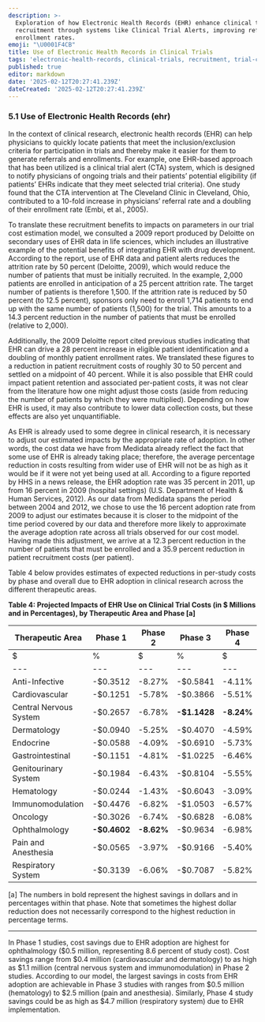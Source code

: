 ```yaml
---
description: >-
  Exploration of how Electronic Health Records (EHR) enhance clinical trial
  recruitment through systems like Clinical Trial Alerts, improving referral and
  enrollment rates.
emoji: "\U0001F4CB"
title: Use of Electronic Health Records in Clinical Trials
tags: 'electronic-health-records, clinical-trials, recruitment, trial-costs'
published: true
editor: markdown
date: '2025-02-12T20:27:41.239Z'
dateCreated: '2025-02-12T20:27:41.239Z'
---
```

### 5.1 Use of Electronic Health Records (ehr)

In the context of clinical research, electronic health records (EHR) can help physicians to quickly locate patients that meet the inclusion/exclusion criteria for participation in trials and thereby make it easier for them to generate referrals and enrollments. For example, one EHR-based approach that has been utilized is a clinical trial alert (CTA) system, which is designed to notify physicians of ongoing trials and their patients’ potential eligibility (if patients’ EHRs indicate that they meet selected trial criteria). One study found that the CTA intervention at The Cleveland Clinic in Cleveland, Ohio, contributed to a 10-fold increase in physicians’ referral rate and a doubling of their enrollment rate (Embi, et al., 2005).

To translate these recruitment benefits to impacts on parameters in our trial cost estimation model, we consulted a 2009 report produced by Deloitte on secondary uses of EHR data in life sciences, which includes an illustrative example of the potential benefits of integrating EHR with drug development. According to the report, use of EHR data and patient alerts reduces the attrition rate by 50 percent (Deloitte, 2009), which would reduce the number of patients that must be initially recruited. In the example, 2,000 patients are enrolled in anticipation of a 25 percent attrition rate. The target number of patients is therefore 1,500. If the attrition rate is reduced by 50 percent (to 12.5 percent), sponsors only need to enroll 1,714 patients to end up with the same number of patients (1,500) for the trial. This amounts to a 14.3 percent reduction in the number of patients that must be enrolled (relative to 2,000).

Additionally, the 2009 Deloitte report cited previous studies indicating that EHR can drive a 28 percent increase in eligible patient identification and a doubling of monthly patient enrollment rates. We translated these figures to a reduction in patient recruitment costs of roughly 30 to 50 percent and settled on a midpoint of 40 percent. While it is also possible that EHR could impact patient retention and associated per-patient costs, it was not clear from the literature how one might adjust those costs (aside from reducing the number of patients by which they were multiplied). Depending on how EHR is used, it may also contribute to lower data collection costs, but these effects are also yet unquantifiable.

As EHR is already used to some degree in clinical research, it is necessary to adjust our estimated impacts by the appropriate rate of adoption. In other words, the cost data we have from Medidata already reflect the fact that some use of EHR is already taking place; therefore, the average percentage reduction in costs resulting from wider use of EHR will not be as high as it would be if it were not yet being used at all. According to a figure reported by HHS in a news release, the EHR adoption rate was 35 percent in 2011, up from 16 percent in 2009 (hospital settings) (U.S. Department of Health & Human Services, 2012). As our data from Medidata spans the period between 2004 and 2012, we chose to use the 16 percent adoption rate from 2009 to adjust our estimates because it is closer to the midpoint of the time period covered by our data and therefore more likely to approximate the average adoption rate across all trials observed for our cost model. Having made this adjustment, we arrive at a 12.3 percent reduction in the number of patients that must be enrolled and a 35.9 percent reduction in patient recruitment costs (per patient).

Table 4 below provides estimates of expected reductions in per-study costs by phase and overall due to EHR adoption in clinical research across the different therapeutic areas.

**Table 4: Projected Impacts of EHR Use on Clinical Trial Costs (in $ Millions and in Percentages), by Therapeutic Area and Phase \[a\]**

| Therapeutic Area | Phase 1 | Phase 2 | Phase 3 | Phase 4 |
| --- | --- | --- | --- | --- |
| $ | % | $ | % | $ | % | $ | % |
| --- | --- | --- | --- | --- | --- | --- | --- |
| Anti-Infective | \-$0.3512 | \-8.27% | \-$0.5841 | \-4.11% | \-$1.4161 | \-6.21% | \-$0.8032 | \-7.31% |
| Cardiovascular | \-$0.1251 | \-5.78% | \-$0.3866 | \-5.51% | \-$1.8534 | \-7.35% | \-$0.7256 | \-2.61% |
| Central Nervous System | \-$0.2657 | \-6.78% | **\-$1.1428** | **\-8.24%** | \-$1.6784 | \-8.72% | \-$0.7480 | \-5.29% |
| Dermatology | \-$0.0940 | \-5.25% | \-$0.4070 | \-4.59% | \-$0.7127 | \-6.22% | \-$1.2045 | \-4.77% |
| Endocrine | \-$0.0588 | \-4.09% | \-$0.6910 | \-5.73% | \-$0.9985 | \-5.89% | \-$1.3281 | \-4.97% |
| Gastrointestinal | \-$0.1151 | \-4.81% | \-$1.0225 | \-6.46% | \-$1.2706 | \-8.78% | \-$0.8899 | \-4.08% |
| Genitourinary System | \-$0.1984 | \-6.43% | \-$0.8104 | \-5.55% | \-$1.1488 | \-6.55% | \-$0.2666 | \-3.92% |
| Hematology | \-$0.0244 | \-1.43% | \-$0.6043 | \-3.09% | \-$0.4642 | \-3.09% | \-$0.8521 | \-3.16% |
| Immunomodulation | \-$0.4476 | \-6.82% | \-$1.0503 | \-6.57% | \-$0.6348 | \-5.34% | \-$1.2160 | \-6.14% |
| Oncology | \-$0.3026 | \-6.74% | \-$0.6828 | \-6.08% | \-$1.1523 | \-5.21% | \-$2.8862 | **\-7.43%** |
| Ophthalmology | **\-$0.4602** | **\-8.62%** | \-$0.9634 | \-6.98% | \-$2.2501 | \-7.32% | \-$0.9463 | \-5.39% |
| Pain and Anesthesia | \-$0.0565 | \-3.97% | \-$0.9166 | \-5.40% | \-**$2.5282** | \-4.78% | \-$1.5528 | \-4.83% |
| Respiratory System | \-$0.3139 | \-6.06% | \-$0.7087 | \-5.82% | \-$1.2338 | \-5.34% | **\-$4.6818** | \-6.42% |

\[a\] The numbers in bold represent the highest savings in dollars and in percentages within that phase. Note that sometimes the highest dollar reduction does not necessarily correspond to the highest reduction in percentage terms.

---

In Phase 1 studies, cost savings due to EHR adoption are highest for ophthalmology ($0.5 million, representing 8.6 percent of study cost). Cost savings range from $0.4 million (cardiovascular and dermatology) to as high as $1.1 million (central nervous system and immunomodulation) in Phase 2 studies. According to our model, the largest savings in costs from EHR adoption are achievable in Phase 3 studies with ranges from $0.5 million (hematology) to $2.5 million (pain and anesthesia). Similarly, Phase 4 study savings could be as high as $4.7 million (respiratory system) due to EHR implementation.


